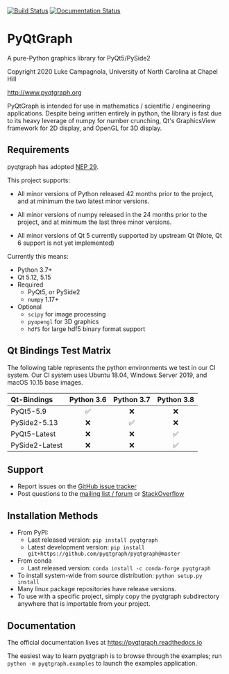 
[![Build Status](https://pyqtgraph.visualstudio.com/pyqtgraph/_apis/build/status/pyqtgraph.pyqtgraph?branchName=master)](https://pyqtgraph.visualstudio.com/pyqtgraph/_build/latest?definitionId=17&branchName=master)
[![Documentation Status](https://readthedocs.org/projects/pyqtgraph/badge/?version=latest)](https://pyqtgraph.readthedocs.io/en/latest/?badge=latest)

PyQtGraph
=========

A pure-Python graphics library for PyQt5/PySide2

Copyright 2020 Luke Campagnola, University of North Carolina at Chapel Hill

<http://www.pyqtgraph.org>

PyQtGraph is intended for use in mathematics / scientific / engineering applications.
Despite being written entirely in python, the library is fast due to its
heavy leverage of numpy for number crunching, Qt's GraphicsView framework for
2D display, and OpenGL for 3D display.

Requirements
------------

pyqtgraph has adopted [NEP 29](https://numpy.org/neps/nep-0029-deprecation_policy.html).

This project supports:

* All minor versions of Python released 42 months prior to the project, and at minimum the two latest minor versions.

* All minor versions of numpy released in the 24 months prior to the project, and at minimum the last three minor versions.
* All minor versions of Qt 5 currently supported by upstream Qt (Note, Qt 6 support is not yet implemented)


Currently this means:

* Python 3.7+
* Qt 5.12, 5.15
* Required
  * PyQt5, or PySide2
  * `numpy` 1.17+
* Optional
  * `scipy` for image processing
  * `pyopengl` for 3D graphics
  * `hdf5` for large hdf5 binary format support

Qt Bindings Test Matrix
-----------------------

The following table represents the python environments we test in our CI system.  Our CI system uses Ubuntu 18.04, Windows Server 2019, and macOS 10.15 base images.

| Qt-Bindings    | Python 3.6         | Python 3.7         | Python 3.8         |
| :------------- | :----------------: | :----------------: | :----------------: |
| PyQt5-5.9      | :white_check_mark: | :x:                | :x:                |
| PySide2-5.13   | :x:                | :white_check_mark: | :x:                |
| PyQt5-Latest   | :x:                | :x:                | :white_check_mark: |
| PySide2-Latest | :x:                | :x:                | :white_check_mark: |

Support
-------
  
* Report issues on the [GitHub issue tracker](https://github.com/pyqtgraph/pyqtgraph/issues)
* Post questions to the [mailing list / forum](https://groups.google.com/forum/?fromgroups#!forum/pyqtgraph) or [StackOverflow](https://stackoverflow.com/questions/tagged/pyqtgraph)

Installation Methods
--------------------

* From PyPI:  
  * Last released version: `pip install pyqtgraph`
  * Latest development version: `pip install git+https://github.com/pyqtgraph/pyqtgraph@master`
* From conda
  * Last released version: `conda install -c conda-forge pyqtgraph`
* To install system-wide from source distribution: `python setup.py install`
* Many linux package repositories have release versions.
* To use with a specific project, simply copy the pyqtgraph subdirectory
  anywhere that is importable from your project.

Documentation
-------------

The official documentation lives at https://pyqtgraph.readthedocs.io

The easiest way to learn pyqtgraph is to browse through the examples; run `python -m pyqtgraph.examples` to launch the examples application.  
